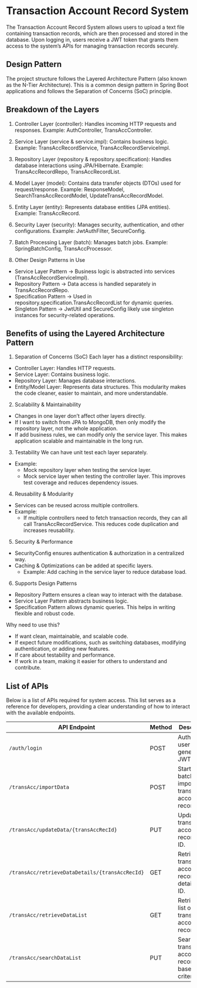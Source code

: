 # Transaction Account Record System

The Transaction Account Record System allows users to upload a text file containing transaction records, which are then processed and stored in the database. Upon logging in, users receive a JWT token that grants them access to the system’s APIs for managing transaction records securely.

## Design Pattern

The project structure follows the Layered Architecture Pattern (also known as the N-Tier Architecture). This is a common design pattern in Spring Boot applications and follows the Separation of Concerns (SoC) principle.

 ## Breakdown of the Layers

1. Controller Layer (controller):
Handles incoming HTTP requests and responses.
Example: AuthController, TransAccController.

2. Service Layer (service & service.impl):
Contains business logic.
Example: TransAccRecordService, TransAccRecordServiceImpl.

3. Repository Layer (repository & repository.specification):
Handles database interactions using JPA/Hibernate.
Example: TransAccRecordRepo, TransAccRecordList.

4. Model Layer (model):
Contains data transfer objects (DTOs) used for request/response.
Example: ResponseModel, SearchTransAccRecordModel, UpdateTransAccRecordModel.

5. Entity Layer (entity):
Represents database entities (JPA entities).
Example: TransAccRecord.

6. Security Layer (security):
Manages security, authentication, and other configurations.
Example: JwtAuthFilter, SecureConfig.

7. Batch Processing Layer (batch):
Manages batch jobs.
Example: SpringBatchConfig, TransAccProcessor.

8. Other Design Patterns in Use
- Service Layer Pattern → Business logic is abstracted into services (TransAccRecordServiceImpl).
- Repository Pattern → Data access is handled separately in TransAccRecordRepo.
- Specification Pattern → Used in repository.specification.TransAccRecordList for dynamic queries.
- Singleton Pattern → JwtUtil and SecureConfig likely use singleton instances for security-related operations.

## Benefits of using the Layered Architecture Pattern

1. Separation of Concerns (SoC)
Each layer has a distinct responsibility:
- Controller Layer: Handles HTTP requests.
- Service Layer: Contains business logic.
- Repository Layer: Manages database interactions.
- Entity/Model Layer: Represents data structures.
This modularity makes the code cleaner, easier to maintain, and more understandable.

2. Scalability & Maintainability
- Changes in one layer don’t affect other layers directly.
- If I want to switch from JPA to MongoDB, then only modify the repository layer, not the whole application.
- If add business rules, we can modify only the service layer.
This makes application scalable and maintainable in the long run.

3. Testability
We can have unit test each layer separately.
- Example:
  - Mock repository layer when testing the service layer.
  - Mock service layer when testing the controller layer.
This improves test coverage and reduces dependency issues.

4. Reusability & Modularity
- Services can be reused across multiple controllers.
- Example:
  - If multiple controllers need to fetch transaction records, they can all call TransAccRecordService.
This reduces code duplication and increases reusability.

5. Security & Performance
- SecurityConfig ensures authentication & authorization in a centralized way.
- Caching & Optimizations can be added at specific layers.
  - Example: Add caching in the service layer to reduce database load.

6. Supports Design Patterns
- Repository Pattern ensures a clean way to interact with the database.
- Service Layer Pattern abstracts business logic.
- Specification Pattern allows dynamic queries.
This helps in writing flexible and robust code.

Why need to use this?
- If want clean, maintainable, and scalable code.
- If expect future modifications, such as switching databases, modifying authentication, or adding new features.
- If care about testability and performance.
- If work in a team, making it easier for others to understand and contribute.


## List of APIs
Below is a list of APIs required for system access. This list serves as a reference for developers, providing a clear understanding of how to interact with the available endpoints.

| API Endpoint                         | Method | Description |
|--------------------------------------|--------|-------------|
| `/auth/login`                        | POST   | Authenticate user and generate JWT token. |
| `/transAcc/importData`               | POST   | Start a batch job to import transaction account records. |
| `/transAcc/updateData/{transAccRecId}` | PUT    | Update a transaction account record by ID. |
| `/transAcc/retrieveDataDetails/{transAccRecId}` | GET    | Retrieve transaction account record details by ID. |
| `/transAcc/retrieveDataList`         | GET    | Retrieve a list of all transaction account records. |
| `/transAcc/searchDataList`           | PUT    | Search for transaction account records based on criteria. |
